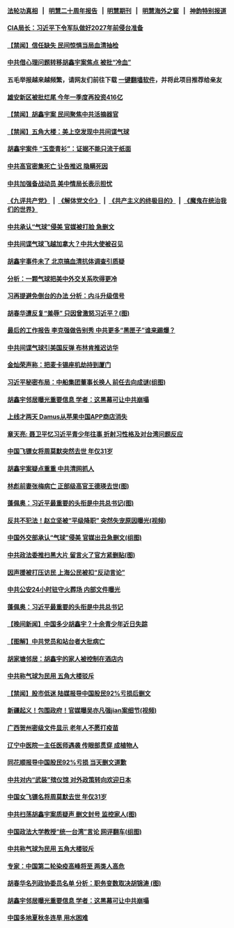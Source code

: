 #### [法轮功真相](https://github.com/gfw-breaker/truth/blob/master/README.md?t=0) &nbsp;&nbsp;|&nbsp;&nbsp; [明慧二十周年报告](https://github.com/gfw-breaker/mh-reports/blob/master/README.md?t=0) &nbsp;&nbsp;|&nbsp;&nbsp;[明慧期刊](https://github.com/gfw-breaker/mh-qikan) &nbsp;&nbsp;|&nbsp;&nbsp; [明慧海外之窗](https://github.com/gfw-breaker/mh-news/blob/master/README.md?t=0) &nbsp;&nbsp;|&nbsp;&nbsp; [神韵特别报道](https://github.com/gfw-breaker/mh-news/blob/master/shenyun.md?t=0)
#### [ CIA局长：习近平下令军队做好2027年前侵台准备](https://github.com/gfw-breaker/banned-news1/blob/master/pages/prog204/a103641513.md)
#### [ 【禁闻】信任缺失 民间惊惧当局血清抽检](https://github.com/gfw-breaker/banned-news1/blob/master/pages/prog204/a103641340.md)
#### [ 中共借心理问题转移胡鑫宇案焦点 被批“冷血”](https://github.com/gfw-breaker/banned-news1/blob/master/pages/prog204/a103641535.md)
#### 五毛举报越来越频繁，请网友们前往下载 [一键翻墙软件](https://github.com/gfw-breaker/ssr-accounts)，并将此项目推荐给亲友
#### [ 雄安新区被批烂尾 今年一季度再投资416亿](https://github.com/gfw-breaker/banned-news1/blob/master/pages/prog204/a103641449.md)
#### [ 【禁闻】胡鑫宇案 民间聚焦中共活摘器官](https://github.com/gfw-breaker/banned-news1/blob/master/pages/prog204/a103641393.md)
#### [ 【禁闻】五角大楼：美上空发现中共间谍气球](https://github.com/gfw-breaker/banned-news1/blob/master/pages/prog204/a103641325.md)
#### [ 胡鑫宇案件 “玉壶青衫”：证据不能只流于纸面](https://github.com/gfw-breaker/banned-news1/blob/master/pages/prog204/a103641410.md)
#### [ 中共高官密集死亡 讣告推迟 隐瞒死因](https://github.com/gfw-breaker/banned-news1/blob/master/pages/prog204/a103641119.md)
#### [ 中共加强备战动员 美中情局长表示担忧](https://github.com/gfw-breaker/banned-news1/blob/master/pages/prog204/a103641489.md)
#### [《九评共产党》](https://github.com/begood0513/9ping.md/blob/master/README.md) &nbsp;|&nbsp; [《解体党文化》](../../../../jtdwh.md/blob/master/README.md)  &nbsp;|&nbsp; [《共产主义的终极目的》](../../../../gczydzjmd.md/blob/master/README.md) &nbsp;|&nbsp; [《魔鬼在统治我们的世界》](../../../../mgztzwmdsj.md/blob/master/README.md) 
#### [ 中共承认“气球”侵美 官媒被打脸 急删文](https://github.com/gfw-breaker/banned-news1/blob/master/pages/nsc413/n13921867.md)
#### [ 中共间谍气球飞越加拿大？中共大使被召见](https://github.com/gfw-breaker/banned-news1/blob/master/pages/nsc413/n13921883.md)
#### [ 胡鑫宇事件未了 北京搞血清抗体调查引质疑](https://github.com/gfw-breaker/banned-news1/blob/master/pages/nsc413/n13921604.md)
#### [ 分析：一颗气球把美中外交关系吹得更冷](https://github.com/gfw-breaker/banned-news1/blob/master/pages/nsc413/n13921902.md)
#### [ 习再提避免倒台的办法 分析：内斗升级信号](https://github.com/gfw-breaker/banned-news1/blob/master/pages/nsc413/n13921452.md)
#### [ 胡春华遭反复“羞辱” 只因曾激怒习近平？(图)](https://github.com/gfw-breaker/banned-news1/blob/master/pages/p2/1027892.md)
#### [ 最后的工作报告 李克强做告别秀 中共更多“黑匣子”谁来踢爆？](https://github.com/gfw-breaker/banned-news1/blob/master/pages/soh5/693033.md)
#### [ 中共间谍气球引美国反弹 布林肯推迟访华](https://github.com/gfw-breaker/banned-news1/blob/master/pages/nf4514/n13921843.md)
#### [ 金灿荣声称：把麦卡锡座机劫持到厦门](https://github.com/gfw-breaker/banned-news1/blob/master/pages/prog204/a103641396.md)
#### [ 习近平秘密布局：中船集团董事长换人 前任去向成谜(组图)](https://github.com/gfw-breaker/banned-news1/blob/master/pages/p2/1028059.md)
#### [ 胡鑫宇邻居曝光重要信息 学者：这黑幕可让中共崩塌](https://github.com/gfw-breaker/banned-news1/blob/master/pages/soh5/692934.md)
#### [ 上线才两天 Damus从苹果中国APP商店消失](https://github.com/gfw-breaker/banned-news1/blob/master/pages/prog204/a103641086.md)
#### [ 章天亮: 聂卫平忆习近平青少年往事 折射习性格及对台湾问题反应](https://github.com/gfw-breaker/banned-news1/blob/master/pages/soh5/692955.md)
#### [ 中国飞镖女将周莫默突然去世 年仅31岁](https://github.com/gfw-breaker/banned-news1/blob/master/pages/nsc413/n13921629.md)
#### [ 胡鑫宇案疑点重重 中共清网抓人](https://github.com/gfw-breaker/banned-news1/blob/master/pages/prog204/a103641121.md)
#### [ 林彪前妻张梅病亡 正部级高官王德瑛去世(图)](https://github.com/gfw-breaker/banned-news1/blob/master/pages/p2/1028083.md)
#### [ 蓬佩奥：习近平最重要的头衔是中共总书记(图)](https://github.com/gfw-breaker/banned-news1/blob/master/pages/p2/1028068.md)
#### [ 反共不犯法！赵立坚被“平级降职” 突然失宠原因曝光(视频)](https://github.com/gfw-breaker/banned-news1/blob/master/pages/p2/1026315.md)
#### [ 中国外交部承认“气球”侵美 官媒出丑急删文(组图)](https://github.com/gfw-breaker/banned-news1/blob/master/pages/p1/1028129.md)
#### [ 中共政法委推扫黑大片 留言火了官方紧删贴(图)](https://github.com/gfw-breaker/banned-news1/blob/master/pages/p1/1028107.md)
#### [ 因声援被打压访民 上海公民被扣“反动言论”](https://github.com/gfw-breaker/banned-news1/blob/master/pages/nsc413/n13921722.md)
#### [ 中共公安24小时驻守火葬场 内部文件曝光](https://github.com/gfw-breaker/banned-news1/blob/master/pages/prog204/a103641003.md)
#### [ 蓬佩奥：习近平最重要的头衔是中共总书记](https://github.com/gfw-breaker/banned-news1/blob/master/pages/prog204/a103640883.md)
#### [ 【晚间新闻】中国多少胡鑫宇？十余青少年近日失踪](https://github.com/gfw-breaker/banned-news1/blob/master/pages/nsc413/n13921650.md)
#### [ 【图解】中共党员和站台者大批病亡](https://github.com/gfw-breaker/banned-news1/blob/master/pages/nsc413/n13920364.md)
#### [ 胡家塘邻居：胡鑫宇的家人被控制在酒店内](https://github.com/gfw-breaker/banned-news1/blob/master/pages/nsc413/n13921577.md)
#### [ 中共称气球为民用 五角大楼驳斥](https://github.com/gfw-breaker/banned-news1/blob/master/pages/nf4514/n13921872.md)
#### [ 【禁闻】股市低迷 陆媒报导中国股民92%亏损后删文](https://github.com/gfw-breaker/banned-news1/blob/master/pages/prog204/a103641334.md)
#### [ 新疆起义！包围政府！官媒曝吴亦凡强jian案细节(视频)](https://github.com/gfw-breaker/banned-news1/blob/master/pages/p2/1022695.md)
#### [ 广西贺州密级文件显示 老年人不愿打疫苗](https://github.com/gfw-breaker/banned-news1/blob/master/pages/nsc413/n13921564.md)
#### [ 辽宁中医院一主任医师遇袭 传眼部贯穿 成植物人](https://github.com/gfw-breaker/banned-news1/blob/master/pages/prog204/a103641526.md)
#### [ 同花顺报导中国股民92%亏损 当天删文道歉](https://github.com/gfw-breaker/banned-news1/blob/master/pages/prog204/a103641276.md)
#### [ 中共对内“武装”殡仪馆 对外政策转向欢迎日本](https://github.com/gfw-breaker/banned-news1/blob/master/pages/prog204/a103640942.md)
#### [ 中国女飞镖名将周莫默去世 年仅31岁](https://github.com/gfw-breaker/banned-news1/blob/master/pages/prog204/a103641045.md)
#### [ 中共扫荡胡鑫宇案质疑声 删文封号 监控家人(图)](https://github.com/gfw-breaker/banned-news1/blob/master/pages/p1/1028126.md)
#### [ 中国政法大学教授“统一台湾”言论 网评翻车(组图)](https://github.com/gfw-breaker/banned-news1/blob/master/pages/p1/1028075.md)
#### [ 中共称气球为民用 五角大楼驳斥](https://github.com/gfw-breaker/banned-news1/blob/master/pages/nsc413/n13921872.md)
#### [ 专家：中国第二轮染疫高峰将至 两类人高危](https://github.com/gfw-breaker/banned-news1/blob/master/pages/nsc413/n13921637.md)
#### [ 胡春华名列政协委员名单 分析：职务变数取决胡锦涛 (图)](https://github.com/gfw-breaker/banned-news1/blob/master/pages/p2/1026812.md)
#### [ 胡鑫宇邻居曝光重要信息 学者：这黑幕可让中共崩塌](https://github.com/gfw-breaker/banned-news1/blob/master/pages/soh186/692934.md)
#### [ 中国多地夏秋冬连旱 用水困难](https://github.com/gfw-breaker/banned-news1/blob/master/pages/prog204/a103641123.md)
